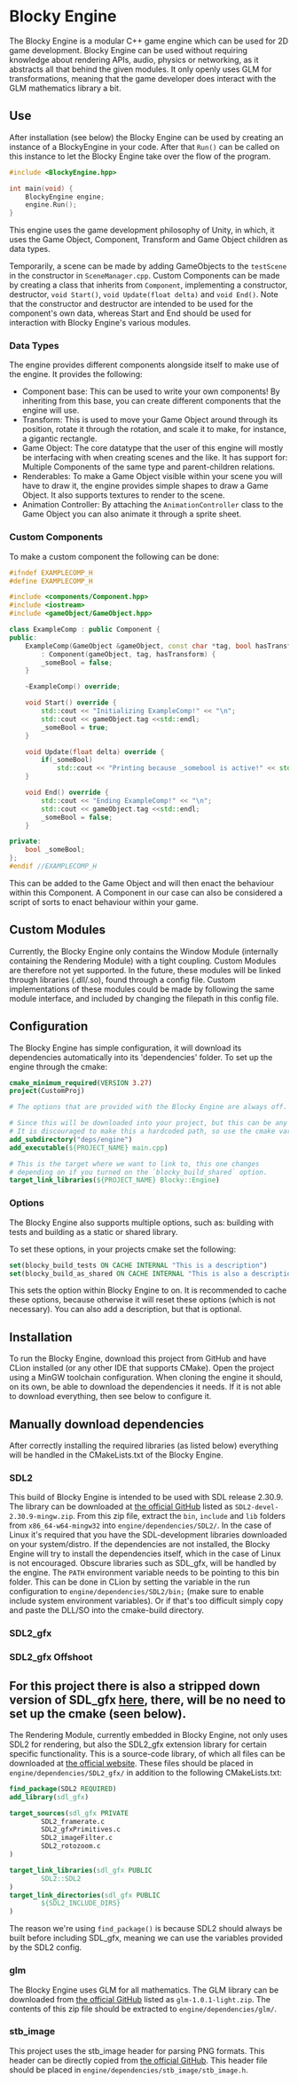 ﻿# Blocky Engine

The Blocky Engine is a modular C++ game engine which can be used for 2D game development. Blocky Engine can be used
without
requiring knowledge about
rendering APIs, audio, physics or networking, as it abstracts all that behind the given modules. It only openly uses GLM
for transformations, meaning that the game developer does interact with the GLM mathematics library a bit.

## Use

After installation (see below) the Blocky Engine can be used by creating an instance of a BlockyEngine in your code.
After that `Run()` can be
called on this instance to let the Blocky Engine take over the flow of the program.

```cpp
#include <BlockyEngine.hpp>

int main(void) {
    BlockyEngine engine;
    engine.Run();
}
```

This engine uses the game development philosophy of Unity, in which, it uses the Game Object, Component, Transform and
Game Object children as data types.

Temporarily, a scene can be made by adding GameObjects to the `testScene` in the constructor in `SceneManager.cpp`.
Custom Components can be made by creating a class that inherits from `Component`, implementing a constructor,
destructor, `void Start()`, `void Update(float delta)` and `void End()`. Note that the constructor and destructor are
intended to be used for the component's own data, whereas Start and End should be used for interaction with Blocky
Engine's various modules.

### Data Types

The engine provides different components alongside itself to make use of the engine. It provides the following:

- Component base: This can be used to write your own components! By inheriting from this base,
  you can create different components that the engine will use.
- Transform: This is used to move your Game Object around through its position, rotate it through the rotation, and
  scale it to make, for instance, a gigantic rectangle.
- Game Object: The core datatype that the user of this engine will mostly be interfacing with when creating scenes and
  the like. It
  has support for: Multiple Components of the same type and parent-children relations.
- Renderables: To make a Game Object visible within your scene you will have to draw it, the engine provides simple
  shapes to draw a Game Object. It also supports textures to render to the scene.
- Animation Controller: By attaching the `AnimationController` class to the Game Object you can also animate it through
  a sprite sheet.

### Custom Components

To make a custom component the following can be done:

```c++
#ifndef EXAMPLECOMP_H
#define EXAMPLECOMP_H

#include <components/Component.hpp>
#include <iostream>
#include <gameObject/GameObject.hpp>

class ExampleComp : public Component {
public:
    ExampleComp(GameObject &gameObject, const char *tag, bool hasTransform)
        : Component(gameObject, tag, hasTransform) {
        _someBool = false;
    }

    ~ExampleComp() override;

    void Start() override {
        std::cout << "Initializing ExampleComp!" << "\n";
        std::cout << gameObject.tag <<std::endl;
        _someBool = true;
    }

    void Update(float delta) override {
        if(_someBool)
            std::cout << "Printing because _somebool is active!" << std::endl;
    }

    void End() override {
        std::cout << "Ending ExampleComp!" << "\n";
        std::cout << gameObject.tag <<std::endl;
        _someBool = false;
    }

private:
    bool _someBool;
};
#endif //EXAMPLECOMP_H
```

This can be added to the Game Object and will then enact the behaviour within this Component. A Component in our case
can also be considered a script of sorts to enact behaviour within your game.

## Custom Modules

Currently, the Blocky Engine only contains the Window Module (internally containing the Rendering Module) with a tight
coupling. Custom Modules are therefore not yet supported. In the future, these modules will be linked through
libraries (.dll/.so), found through a config file. Custom implementations of these modules could be made by following
the same module interface, and
included by changing the filepath in this config file.

## Configuration

The Blocky Engine has simple configuration, it will download its dependencies automatically into its 'dependencies'
folder. To set up the engine through the cmake:

```cmake
cmake_minimum_required(VERSION 3.27)
project(CustomProj)

# The options that are provided with the Blocky Engine are always off.

# Since this will be downloaded into your project, but this can be any directory. 
# It is discouraged to make this a hardcoded path, so use the cmake vars for this.
add_subdirectory("deps/engine")
add_executable(${PROJECT_NAME} main.cpp)

# This is the target where we want to link to, this one changes
# depending on if you turned on the `blocky_build_shared` option.
target_link_libraries(${PROJECT_NAME} Blocky::Engine) 
```

### Options

The Blocky Engine also supports multiple options, such as: building with tests and building as a static or shared
library.

To set these options, in your projects cmake set the following:

```cmake
set(blocky_build_tests ON CACHE INTERNAL "This is a description")
set(blocky_build_as_shared ON CACHE INTERNAL "This is also a description")
```

This sets the option within Blocky Engine to on. It is recommended to cache these options, because otherwise it will
reset these options (which is not necessary). You can also add a description, but that is optional.

## Installation

To run the Blocky Engine, download this project from GitHub and have CLion installed (or any other IDE that supports
CMake). Open the project using a MinGW toolchain configuration. When cloning the engine it should, on its own, be
able
to download the dependencies it needs. If it is not able to download everything, then see below to configure it.

## Manually download dependencies

After correctly installing the required libraries (as listed below) everything will be handled in the CMakeLists.txt of
the
Blocky Engine.

### SDL2

This build of Blocky Engine is intended to be used with SDL release 2.30.9. The library can be downloaded
at [the official GitHub](https://github.com/libsdl-org/SDL/releases/tag/release-2.30.9) listed as
`SDL2-devel-2.30.9-mingw.zip`. From this zip file, extract the `bin`, `include` and
`lib` folders from `x86_64-w64-mingw32` into `engine/dependencies/SDL2/`.
In the case of Linux it's required that you have the SDL-development libraries downloaded on your system/distro. If the
dependencies are not installed, the Blocky Engine will try to install the dependencies itself, which in the case of
Linux is not encouraged. Obscure libraries such as SDL_gfx, will be handled by the engine.
The `PATH` environment variable needs to be
pointing to
this bin folder. This can be
done in CLion by setting the variable in the run configuration to `engine/dependencies/SDL2/bin;` (make sure to enable
include
system environment variables).
Or if that's too difficult simply copy and paste the DLL/SO into the cmake-build directory.

### SDL2_gfx

### SDL2_gfx Offshoot

For this project there is also a stripped down version of SDL_gfx
[here](https://github.com/Dogukan-lab/sdl_gfx_offshoot/releases/tag/v1.0.0), there, will be no need
to set up the cmake (seen below).
---

The Rendering Module, currently embedded in Blocky Engine, not only uses SDL2 for rendering, but also the SDL2_gfx
extension library for certain specific functionality. This is a source-code library, of which all files can be
downloaded at [the official website](https://www.ferzkopp.net/Software/SDL2_gfx/Docs/html/files.html). These files
should be placed in `engine/dependencies/SDL2_gfx/` in addition to the following CMakeLists.txt:

```cmake
find_package(SDL2 REQUIRED)
add_library(sdl_gfx)

target_sources(sdl_gfx PRIVATE
        SDL2_framerate.c
        SDL2_gfxPrimitives.c
        SDL2_imageFilter.c
        SDL2_rotozoom.c
)

target_link_libraries(sdl_gfx PUBLIC
        SDL2::SDL2
)
target_link_directories(sdl_gfx PUBLIC
        ${SDL2_INCLUDE_DIRS}
)
```

The reason we're using `find_package()` is because SDL2 should always be built before including SDL_gfx,
meaning we can use the variables provided by the SDL2 config.

### glm

The Blocky Engine uses GLM for all mathematics. The GLM library can be downloaded
from [the official GitHub](https://github.com/g-truc/glm/releases/tag/1.0.1) listed as `glm-1.0.1-light.zip`. The
contents of this zip file should be extracted to `engine/dependencies/glm/`.

### stb_image

This project uses the stb_image header for parsing PNG formats. This header can be directly copied
from [the official GitHub](https://github.com/nothings/stb/blob/master/stb_image.h). This header file should be placed
in `engine/dependencies/stb_image/stb_image.h`.